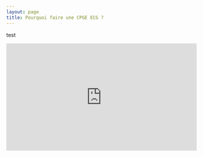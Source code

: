 ```yaml
---
layout: page
title: Pourquoi faire une CPGE ECG ?
---
```


test
<div style="position:relative;padding-bottom:56.25%;height:0;overflow:hidden;">
  <figure>
  <iframe style="width:100%;height:100%;position:absolute;left:0px;top:0px;overflow:hidden" frameborder="0" type="text/html" src="https://www.dailymotion.com/embed/video/x6vp1pu" width="100%" height="100%" allowfullscreen > </iframe>
      <figcaption>Legende</figcaption>
</figure>
</div>




